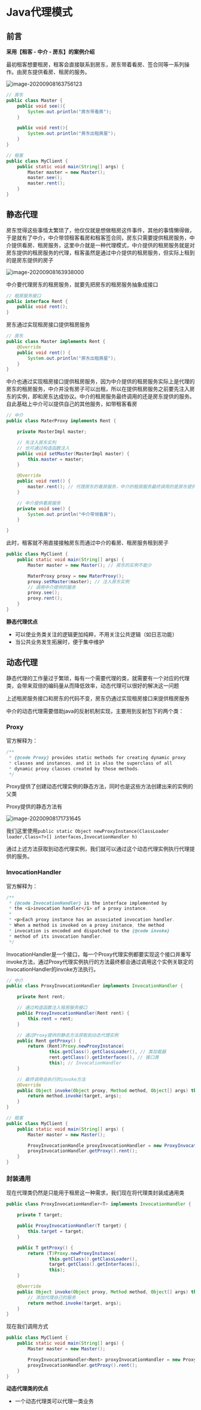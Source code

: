 # Java代理模式

## 前言

**采用【租客 - 中介 - 房东】的案例介绍**

最初租客想要租房，租客会直接联系到房东，房东带着看房、签合同等一系列操作。由房东提供看房、租房的服务。

![image-20200908163756123](images/image-20200908163756123.png)

```java
// 房东
public class Master {
    public void see(){
        System.out.println("房东带看房");
    }

    public void rent(){
        System.out.println("房东出租房屋");
    }
}
```
```java
// 租客
public class MyClient {
    public static void main(String[] args) {
        Master master = new Master();
        master.see();
        master.rent();
    }
}
```

## 静态代理

房东觉得这些事情太繁琐了，他仅仅就是想做租房这件事件，其他的事情懒得做，于是就有了中介，中介带领租客看房和租客签合同，房东只需要提供租房服务，中介提供看房、租房服务，这里中介就是一种代理模式，中介提供的租房服务就是对房东提供的租房服务的代理，租客虽然是通过中介提供的租房服务，但实际上租到的是房东提供的房子

![image-20200908163938000](images/image-20200908163938000.png)

中介要代理房东的租房服务，就要先把房东的租房服务抽象成接口

```java
// 租房服务接口
public interface Rent {
    public void rent();
}
```
房东通过实现租房接口提供租房服务
```java
// 房东
public class Master implements Rent {
    @Override
    public void rent() {
        System.out.println("房东出租房屋");
    }
}
```
中介也通过实现租房接口提供租房服务，因为中介提供的租房服务实际上是代理的房东的租房服务，中介并没有房子可以出租，所以在提供租房服务之前要先注入房东的实例，即和房东达成协议。中介的租房服务最终调用的还是房东提供的服务。自此基础上中介可以提供自己的其他服务，如带租客看房
```java
// 中介
public class MaterProxy implements Rent {

    private MasterImpl master;

    // 先注入房东实列
    // 也可通过构造函数注入
    public void setMaster(MasterImpl master) {
        this.master = master;
    }

    @Override
    public void rent() {
        master.rent(); // 代理房东的看房服务，中介的租房服务最终调用的是房东提供的服务
    }

    // 中介提供看房服务
    private void see() {
        System.out.println("中介带领看房");
    }

}
```

此时，租客就不用直接接触房东而通过中介的看房、租房服务租到房子

```java
public class MyClient {
    public static void main(String[] args) {
        Master master = new Master(); // 房东的实例不能少

        MaterProxy proxy = new MaterProxy();
        proxy.setMaster(master); // 注入房东实例
        // 调用中介提供的服务
		proxy.see();
        proxy.rent();
    }
}
```

**静态代理优点**

* 可以使业务类关注的逻辑更加纯粹，不用关注公共逻辑（如日志功能）
* 当公共业务发生拓展时，便于集中维护

## 动态代理

静态代理的工作量过于繁琐，每有一个需要代理的类，就需要有一个对应的代理类，会带来双倍的编码量从而降低效率，动态代理可以很好的解决这一问题

上述租房服务接口和房东的代码不变，房东仍通过实现租房接口来提供租房服务

中介的动态代理需要借助java的反射机制实现，主要用到反射包下的两个类：

### Proxy

官方解释为：

```java
/**
 * {@code Proxy} provides static methods for creating dynamic proxy
 * classes and instances, and it is also the superclass of all
 * dynamic proxy classes created by those methods.
 */
```

Proxy提供了创建动态代理实例的静态方法，同时也是这些方法创建出来的实例的父类

Proxy提供的静态方法有

![image-20200908171731645](images/image-20200908171731645.png)

我们这里使用`public static Object newProxyInstance(ClassLoader loader,Class<?>[] interfaces,InvocationHandler h)`

通过上述方法获取到动态代理实例，我们就可以通过这个动态代理实例执行代理提供的服务。

### InvocationHandler

官方解释为：

```java
/**
 * {@code InvocationHandler} is the interface implemented by
 * the <i>invocation handler</i> of a proxy instance.
 *
 * <p>Each proxy instance has an associated invocation handler.
 * When a method is invoked on a proxy instance, the method
 * invocation is encoded and dispatched to the {@code invoke}
 * method of its invocation handler.
 */
```

InvocationHandler是一个接口，每一个Proxy代理实例都要实现这个接口并重写invoke方法，通过Proxy代理实例执行的方法最终都会通过调用这个实例关联定的InvocationHandler的invoke方法执行。

```java
// 中介
public class ProxyInvocationHandler implements InvocationHandler {

    private Rent rent;

	// 通过构造函数注入租房服务接口
    public ProxyInvocationHandler(Rent rent) {
        this.rent = rent;
    }

    // 通过Proxy提供的静态方法获取到动态代理实例
    public Rent getProxy() {
        return (Rent)Proxy.newProxyInstance(
                this.getClass().getClassLoader(), // 类加载器
                rent.getClass().getInterfaces(), // 接口类
                this); // InvocationHandler
    }

    // 最终调用会执行的invoke方法
    @Override
    public Object invoke(Object proxy, Method method, Object[] args) throws Throwable {
        return method.invoke(target, args);
    }
}
```

```java
// 租客
public class MyClient {
    public static void main(String[] args) {
        Master master = new Master();

        ProxyInvocationHandle proxyInvocationHandler = new ProxyInvocationHandler(master);
        proxyInvocationHandler.getProxy().rent();
    }
}
```

### 封装通用

现在代理类仍然是只能用于租房这一种需求，我们现在将代理类封装成通用类

```java
public class ProxyInvocationHandler<T> implements InvocationHandler {

    private T target;

    public ProxyInvocationHandler(T target) {
        this.target = target;
    }

    public T getProxy() {
        return (T)Proxy.newProxyInstance(
                this.getClass().getClassLoader(),
                target.getClass().getInterfaces(),
                this);
    }

    @Override
    public Object invoke(Object proxy, Method method, Object[] args) throws Throwable {
        // 添加代理自己的服务
        return method.invoke(target, args);
    }
}
```

现在我们调用方式

```java
public class MyClient {
    public static void main(String[] args) {
        Master master = new Master();

        ProxyInvocationHandler<Rent> proxyInvocationHandler = new ProxyInvocationHandler<>(master);
        proxyInvocationHandler.getProxy().rent();
    }
}
```

**动态代理类的优点**

* 一个动态代理类可以代理一类业务
